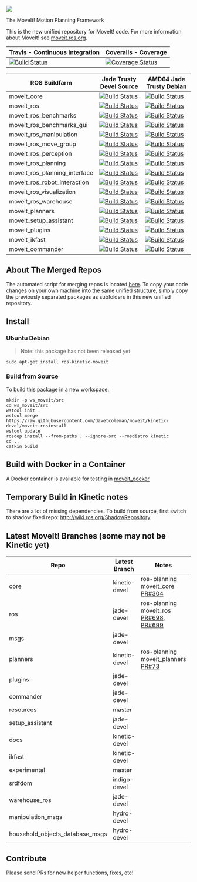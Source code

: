 ![](http://moveit.ros.org/wordpress/wp-content/uploads/2014/01/moveit-title-small.png)

The MoveIt! Motion Planning Framework

This is the new unified repository for MoveIt! code. For more information about MoveIt! see [moveit.ros.org](moveit.ros.org).

Travis - Continuous Integration | Coveralls - Coverage
------------------------------- | --------------------
[![Build Status](https://travis-ci.org/davetcoleman/moveit.svg)](https://travis-ci.org/davetcoleman/moveit) | [![Coverage Status](https://coveralls.io/repos/github/davetcoleman/moveit/badge.svg?branch=kinetic-devel)](https://coveralls.io/github/davetcoleman/moveit?branch=kinetic-devel)

ROS Buildfarm | Jade Trusty Devel Source | AMD64 Jade Trusty Debian
------------- | ------------------- | -------------------
moveit_core | [![Build Status](http://build.ros.org/buildStatus/icon?job=Jsrc_uT__moveit_core__ubuntu_trusty__source)](http://build.ros.org/view/Jsrc_uT/job/Jsrc_uT__moveit_core__ubuntu_trusty__source/) | [![Build Status](http://build.ros.org/buildStatus/icon?job=Jbin_uT64__moveit_core__ubuntu_trusty_amd64__binary)](http://build.ros.org/view/Jbin_uT64/job/Jbin_uT64__moveit_core__ubuntu_trusty_amd64__binary/)
moveit_ros | [![Build Status](http://build.ros.org/buildStatus/icon?job=Jsrc_uT__moveit_ros__ubuntu_trusty__source)](http://build.ros.org/view/Jsrc_uT/job/Jsrc_uT__moveit_ros__ubuntu_trusty__source/) | [![Build Status](http://build.ros.org/buildStatus/icon?job=Jbin_uT64__moveit_ros__ubuntu_trusty_amd64__binary)](http://build.ros.org/view/Jbin_uT64/job/Jbin_uT64__moveit_ros__ubuntu_trusty_amd64__binary/)
moveit_ros_benchmarks | [![Build Status](http://build.ros.org/buildStatus/icon?job=Jsrc_uT__moveit_ros_benchmarks__ubuntu_trusty__source)](http://build.ros.org/view/Jsrc_uT/job/Jsrc_uT__moveit_ros_benchmarks__ubuntu_trusty__source/) | [![Build Status](http://build.ros.org/buildStatus/icon?job=Jbin_uT64__moveit_ros_benchmarks__ubuntu_trusty_amd64__binary)](http://build.ros.org/view/Jbin_uT64/job/Jbin_uT64__moveit_ros_benchmarks__ubuntu_trusty_amd64__binary/)
moveit_ros_benchmarks_gui | [![Build Status](http://build.ros.org/buildStatus/icon?job=Jsrc_uT__moveit_ros_benchmarks_gui__ubuntu_trusty__source)](http://build.ros.org/view/Jsrc_uT/job/Jsrc_uT__moveit_ros_benchmarks_gui__ubuntu_trusty__source/) | [![Build Status](http://build.ros.org/buildStatus/icon?job=Jbin_uT64__moveit_ros_benchmarks_gui__ubuntu_trusty_amd64__binary)](http://build.ros.org/view/Jbin_uT64/job/Jbin_uT64__moveit_ros_benchmarks_gui__ubuntu_trusty_amd64__binary/)
moveit_ros_manipulation | [![Build Status](http://build.ros.org/buildStatus/icon?job=Jsrc_uT__moveit_ros_manipulation__ubuntu_trusty__source)](http://build.ros.org/view/Jsrc_uT/job/Jsrc_uT__moveit_ros_manipulation__ubuntu_trusty__source/) | [![Build Status](http://build.ros.org/buildStatus/icon?job=Jbin_uT64__moveit_ros_manipulation__ubuntu_trusty_amd64__binary)](http://build.ros.org/view/Jbin_uT64/job/Jbin_uT64__moveit_ros_manipulation__ubuntu_trusty_amd64__binary/)
moveit_ros_move_group | [![Build Status](http://build.ros.org/buildStatus/icon?job=Jsrc_uT__moveit_ros_move_group__ubuntu_trusty__source)](http://build.ros.org/view/Jsrc_uT/job/Jsrc_uT__moveit_ros_move_group__ubuntu_trusty__source/) | [![Build Status](http://build.ros.org/buildStatus/icon?job=Jbin_uT64__moveit_ros_move_group__ubuntu_trusty_amd64__binary)](http://build.ros.org/view/Jbin_uT64/job/Jbin_uT64__moveit_ros_move_group__ubuntu_trusty_amd64__binary/)
moveit_ros_perception | [![Build Status](http://build.ros.org/buildStatus/icon?job=Jsrc_uT__moveit_ros_perception__ubuntu_trusty__source)](http://build.ros.org/view/Jsrc_uT/job/Jsrc_uT__moveit_ros_perception__ubuntu_trusty__source/) | [![Build Status](http://build.ros.org/buildStatus/icon?job=Jbin_uT64__moveit_ros_perception__ubuntu_trusty_amd64__binary)](http://build.ros.org/view/Jbin_uT64/job/Jbin_uT64__moveit_ros_perception__ubuntu_trusty_amd64__binary/)
moveit_ros_planning | [![Build Status](http://build.ros.org/buildStatus/icon?job=Jsrc_uT__moveit_ros_planning__ubuntu_trusty__source)](http://build.ros.org/view/Jsrc_uT/job/Jsrc_uT__moveit_ros_planning__ubuntu_trusty__source/) | [![Build Status](http://build.ros.org/buildStatus/icon?job=Jbin_uT64__moveit_ros_planning__ubuntu_trusty_amd64__binary)](http://build.ros.org/view/Jbin_uT64/job/Jbin_uT64__moveit_ros_planning__ubuntu_trusty_amd64__binary/)
moveit_ros_planning_interface | [![Build Status](http://build.ros.org/buildStatus/icon?job=Jsrc_uT__moveit_ros_planning_interface__ubuntu_trusty__source)](http://build.ros.org/view/Jsrc_uT/job/Jsrc_uT__moveit_ros_planning_interface__ubuntu_trusty__source/) | [![Build Status](http://build.ros.org/buildStatus/icon?job=Jbin_uT64__moveit_ros_planning_interface__ubuntu_trusty_amd64__binary)](http://build.ros.org/view/Jbin_uT64/job/Jbin_uT64__moveit_ros_planning_interface__ubuntu_trusty_amd64__binary/)
moveit_ros_robot_interaction | [![Build Status](http://build.ros.org/buildStatus/icon?job=Jsrc_uT__moveit_ros_robot_interaction__ubuntu_trusty__source)](http://build.ros.org/view/Jsrc_uT/job/Jsrc_uT__moveit_ros_robot_interaction__ubuntu_trusty__source/) | [![Build Status](http://build.ros.org/buildStatus/icon?job=Jbin_uT64__moveit_ros_robot_interaction__ubuntu_trusty_amd64__binary)](http://build.ros.org/view/Jbin_uT64/job/Jbin_uT64__moveit_ros_robot_interaction__ubuntu_trusty_amd64__binary/)
moveit_ros_visualization | [![Build Status](http://build.ros.org/buildStatus/icon?job=Jsrc_uT__moveit_ros_visualization__ubuntu_trusty__source)](http://build.ros.org/view/Jsrc_uT/job/Jsrc_uT__moveit_ros_visualization__ubuntu_trusty__source/) | [![Build Status](http://build.ros.org/buildStatus/icon?job=Jbin_uT64__moveit_ros_visualization__ubuntu_trusty_amd64__binary)](http://build.ros.org/view/Jbin_uT64/job/Jbin_uT64__moveit_ros_visualization__ubuntu_trusty_amd64__binary/)
moveit_ros_warehouse | [![Build Status](http://build.ros.org/buildStatus/icon?job=Jsrc_uT__moveit_ros_warehouse__ubuntu_trusty__source)](http://build.ros.org/view/Jsrc_uT/job/Jsrc_uT__moveit_ros_warehouse__ubuntu_trusty__source/) | [![Build Status](http://build.ros.org/buildStatus/icon?job=Jbin_uT64__moveit_ros_warehouse__ubuntu_trusty_amd64__binary)](http://build.ros.org/view/Jbin_uT64/job/Jbin_uT64__moveit_ros_warehouse__ubuntu_trusty_amd64__binary/)
moveit_planners | [![Build Status](http://build.ros.org/buildStatus/icon?job=Jsrc_uT__moveit_planners__ubuntu_trusty__source)](http://build.ros.org/view/Jsrc_uT/job/Jsrc_uT__moveit_planners__ubuntu_trusty__source/) | [![Build Status](http://build.ros.org/buildStatus/icon?job=Jbin_uT64__moveit_planners__ubuntu_trusty_amd64__binary)](http://build.ros.org/view/Jbin_uT64/job/Jbin_uT64__moveit_planners__ubuntu_trusty_amd64__binary/)
moveit_setup_assistant | [![Build Status](http://build.ros.org/buildStatus/icon?job=Jsrc_uT__moveit_setup_assistant__ubuntu_trusty__source)](http://build.ros.org/view/Jsrc_uT/job/Jsrc_uT__moveit_setup_assistant__ubuntu_trusty__source/) | [![Build Status](http://build.ros.org/buildStatus/icon?job=Jbin_uT64__moveit_setup_assistant__ubuntu_trusty_amd64__binary)](http://build.ros.org/view/Jbin_uT64/job/Jbin_uT64__moveit_setup_assistant__ubuntu_trusty_amd64__binary/)
moveit_plugins | [![Build Status](http://build.ros.org/buildStatus/icon?job=Jsrc_uT__moveit_plugins__ubuntu_trusty__source)](http://build.ros.org/view/Jsrc_uT/job/Jsrc_uT__moveit_plugins__ubuntu_trusty__source/) | [![Build Status](http://build.ros.org/buildStatus/icon?job=Jbin_uT64__moveit_plugins__ubuntu_trusty_amd64__binary)](http://build.ros.org/view/Jbin_uT64/job/Jbin_uT64__moveit_plugins__ubuntu_trusty_amd64__binary/)
moveit_ikfast | [![Build Status](http://build.ros.org/buildStatus/icon?job=Jsrc_uT__moveit_ikfast__ubuntu_trusty__source)](http://build.ros.org/view/Jsrc_uT/job/Jsrc_uT__moveit_ikfast__ubuntu_trusty__source/) | [![Build Status](http://build.ros.org/buildStatus/icon?job=Jbin_uT64__moveit_ikfast__ubuntu_trusty_amd64__binary)](http://build.ros.org/view/Jbin_uT64/job/Jbin_uT64__moveit_ikfast__ubuntu_trusty_amd64__binary/)
moveit_commander | [![Build Status](http://build.ros.org/buildStatus/icon?job=Jsrc_uT__moveit_commander__ubuntu_trusty__source)](http://build.ros.org/view/Jsrc_uT/job/Jsrc_uT__moveit_commander__ubuntu_trusty__source/) | [![Build Status](http://build.ros.org/buildStatus/icon?job=Jbin_uT64__moveit_commander__ubuntu_trusty_amd64__binary)](http://build.ros.org/view/Jbin_uT64/job/Jbin_uT64__moveit_commander__ubuntu_trusty_amd64__binary/)

## About The Merged Repos

The automated script for merging repos is located [here](https://github.com/davetcoleman/moveit_merge/tree/master). To copy your code changes on your own machine into the same unified structure, simply copy the previously separated packages as subfolders in this new unified repository.

## Install

### Ubuntu Debian

> Note: this package has not been released yet

    sudo apt-get install ros-kinetic-moveit

### Build from Source

To build this package in a new workspace:

    mkdir -p ws_moveit/src
    cd ws_moveit/src
    wstool init .
    wstool merge https://raw.githubusercontent.com/davetcoleman/moveit/kinetic-devel/moveit.rosinstall
    wstool update
    rosdep install --from-paths . --ignore-src --rosdistro kinetic
    cd ..
    catkin build

## Build with Docker in a Container

A Docker container is available for testing in [moveit_docker](https://github.com/davetcoleman/moveit_docker)

## Temporary Build in Kinetic notes

There are a lot of missing dependencies. To build from source, first switch to shadow fixed repo:
http://wiki.ros.org/ShadowRepository

## Latest MoveIt! Branches (some may not be Kinetic yet)

Repo            | Latest Branch | Notes | Branches to compile moveit in Kinetic
--------------- | ------------- | ----------------------------------------------------- | ---------------------------------------
core            | kinetic-devel | ros-planning moveit_core [PR#304](https://github.com/ros-planning/moveit_core/pull/304) | [kinetic-devel-synced (davetcoleman)](https://github.com/davetcoleman/moveit_core/tree/kinetic-devel-synced)
ros             | jade-devel    | ros-planning moveit_ros [PR#698](https://github.com/ros-planning/moveit_ros/pull/698), [PR#699]( https://github.com/ros-planning/moveit_ros/pull/699)  | [cbrew_warehouse_ros_refactor-fixed2 (davetcoleman)](https://github.com/davetcoleman/moveit_ros/tree/cbrew_warehouse_ros_refactor-fixed2)
msgs            | jade-devel    | | jade-devel
planners        | kinetic-devel | ros-planning moveit_planners [PR#73](https://github.com/ros-planning/moveit_planners/pull/73) | [kinetic-devel-cpp11 (davetcoleman)](https://github.com/davetcoleman/moveit_planners/tree/kinetic-devel-cpp11)
plugins         | jade-devel	| | jade-devel
commander       | jade-devel	| | jade-devel
resources       | master		| | master
setup_assistant | jade-devel	| | jade-devel
docs            | kinetic-devel	| | kinetic-devel
ikfast          | kinetic-devel	| | kinetic-devel
experimental    | master	| | master
srdfdom         | indigo-devel	| | indigo-devel
warehouse_ros 	| jade-devel | | jade-devel
manipulation_msgs 	| hydro-devel | | hydro-devel
household_objects_database_msgs 	| hydro-devel | | hydro-devel

## Contribute

Please send PRs for new helper functions, fixes, etc!

